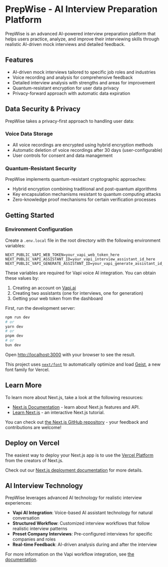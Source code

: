 # PrepWise - AI Interview Preparation Platform

PrepWise is an advanced AI-powered interview preparation platform that helps users practice, analyze, and improve their interviewing skills through realistic AI-driven mock interviews and detailed feedback.

## Features

- AI-driven mock interviews tailored to specific job roles and industries
- Voice recording and analysis for comprehensive feedback
- Detailed interview analysis with strengths and areas for improvement
- Quantum-resistant encryption for user data privacy
- Privacy-forward approach with automatic data expiration

## Data Security & Privacy

PrepWise takes a privacy-first approach to handling user data:

### Voice Data Storage

- All voice recordings are encrypted using hybrid encryption methods
- Automatic deletion of voice recordings after 30 days (user-configurable)
- User controls for consent and data management

### Quantum-Resistant Security

PrepWise implements quantum-resistant cryptographic approaches:
- Hybrid encryption combining traditional and post-quantum algorithms
- Key encapsulation mechanisms resistant to quantum computing attacks
- Zero-knowledge proof mechanisms for certain verification processes

## Getting Started

### Environment Configuration

Create a `.env.local` file in the root directory with the following environment variables:

```
NEXT_PUBLIC_VAPI_WEB_TOKEN=your_vapi_web_token_here
NEXT_PUBLIC_VAPI_ASSISTANT_ID=your_vapi_interview_assistant_id_here
NEXT_PUBLIC_VAPI_GENERATE_ASSISTANT_ID=your_vapi_generate_assistant_id_here
```

These variables are required for Vapi voice AI integration. You can obtain these values by:
1. Creating an account on [Vapi.ai](https://vapi.ai)
2. Creating two assistants (one for interviews, one for generation)
3. Getting your web token from the dashboard

First, run the development server:

```bash
npm run dev
# or
yarn dev
# or
pnpm dev
# or
bun dev
```

Open [http://localhost:3000](http://localhost:3000) with your browser to see the result.

This project uses [`next/font`](https://nextjs.org/docs/app/building-your-application/optimizing/fonts) to automatically optimize and load [Geist](https://vercel.com/font), a new font family for Vercel.

## Learn More

To learn more about Next.js, take a look at the following resources:

- [Next.js Documentation](https://nextjs.org/docs) - learn about Next.js features and API.
- [Learn Next.js](https://nextjs.org/learn) - an interactive Next.js tutorial.

You can check out [the Next.js GitHub repository](https://github.com/vercel/next.js) - your feedback and contributions are welcome!

## Deploy on Vercel

The easiest way to deploy your Next.js app is to use the [Vercel Platform](https://vercel.com/new?utm_medium=default-template&filter=next.js&utm_source=create-next-app&utm_campaign=create-next-app-readme) from the creators of Next.js.

Check out our [Next.js deployment documentation](https://nextjs.org/docs/app/building-your-application/deploying) for more details.

## AI Interview Technology

PrepWise leverages advanced AI technology for realistic interview experiences:

- **Vapi AI Integration**: Voice-based AI assistant technology for natural conversation
- **Structured Workflow**: Customized interview workflows that follow realistic interview patterns
- **Preset Company Interviews**: Pre-configured interviews for specific companies and roles
- **Real-time Feedback**: AI-driven analysis during and after the interview

For more information on the Vapi workflow integration, see [the documentation](./docs/vapi-workflow.md).
